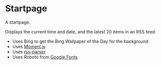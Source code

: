 # Startpage
A startpage.

Displays the current time and date, and the latest 20 items in an RSS feed.

 * Uses Bing to get the Bing Wallpaper of the Day for the background
 * Uses [Moment.js](https://momentjs.com)
 * Uses [rss-parser](https://www.npmjs.com/package/rss-parser)
 * Uses Roboto from [Google Fonts](https://fonts.google.com)
